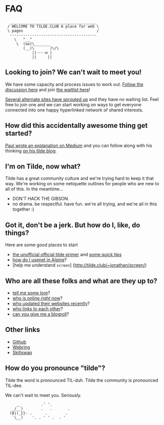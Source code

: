# FAQ

      _______________________________________
     / WELCOME TO TILDE.CLUB A place for web \
     \ pages                                 /
      ---------------------------------------
        \   ^__^
         \  (oo)\_______
            (__)\       )\/\
                ||----w |
                ||     ||

## Looking to join? We can't wait to meet you!

We have some capacity and process issues to work out. [Follow the discussion here](https://github.com/tildeclub/tilde.club/issues/18) and join [the waitlist here](http://goo.gl/forms/gRMRT1YBU4)!

[Several alternate sites have sprouted up](http://tilde.club/%7Epfhawkins/othertildes.html) and they have no waiting list. Feel free to join one and we can start working on ways to get everyone connected into one happy hyperlinked network of shared interests.

## How did this accidentally awesome thing get started?

[Paul wrote an explanation on Medium](https://medium.com/message/tilde-club-i-had-a-couple-drinks-and-woke-up-with-1-000-nerds-a8904f0a2ebf) and you can follow along with his thinking [on his tilde blog](http://tilde.club/~ford/).

## I'm on Tilde, now what?

Tilde has a great community culture and we're trying hard to keep it that way. We're working on some netiquette outlines for people who are new to all of this. In the meantime... 

- DON'T HACK THE GIBSON.
- no drama. be respectful. have fun. we're all trying, and we're all in this together :)

## Got it, don't be a jerk. But how do I, like, do things?

Here are some good places to start

- [the unofficial official tilde primer](http://tilde.club/~anthonydpaul/primer.html) and [some quick tips](http://tilde.club/~procload/)
- [how do I usenet in Alpine](http://tilde.club/~cortex/usenet_in_pine.txt)? 
- [help me understand `screen`] (http://tilde.club/~jonathan/screen/)

## Who are all these folks and what are they up to? 

- [tell me some lore](http://tilde.club/~joeld/tildelore.html)?
- [who is online right now](http://tilde.club/~whitneymcn/whoville.shtml)?
- [who updated their websites recently](http://tilde.club/~delfuego/tilde.24h.html)?
- [who links to each other](http://tilde.club/~ford/social.html)?
- [can you give me a blogroll](http://tilde.club/~_/)?

## Other links
- [Github](https://github.com/tildeclub/tilde.club)
- [Webring](http://tilde.club/~harper/link.html?action=join) 
- [Skillswap](http://goo.gl/forms/LT2bDgtmwH)
 
## How do you pronounce "tilde"?

Tilde the word is pronounced TIL-duh. Tilde the community is pronounced TIL-dee.

We can't wait to meet you. Seriously.
 
 
         __         .' '.
       _/__)        .   .       .
      (8|)_}}- .      .        .
       `\__)    '. . ' ' .  . '


